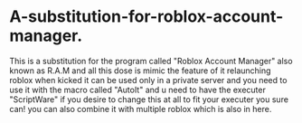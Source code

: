 # A-substitution-for-roblox-account-manager.
This is a substitution for the program called "Roblox Account Manager" also known as R.A.M and all this dose is mimic the feature of it relaunching roblox when kicked it can be used only in a private server and you need to use it with the macro called "AutoIt" and u need to have the executer "ScriptWare" if you desire to change this at all to fit your executer you sure can! you can also combine it with multiple roblox which is also in here.
